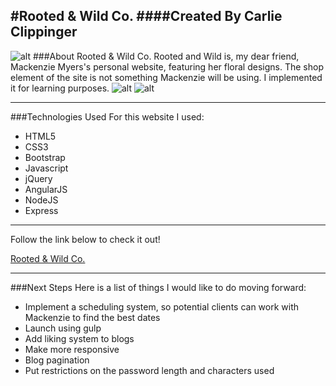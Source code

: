 #Rooted & Wild Co.
####Created By Carlie Clippinger
--------
![alt](http://i.imgur.com/fAJAK7e.jpg)
###About Rooted & Wild Co.
Rooted and Wild is, my dear friend, Mackenzie Myers's personal website, featuring her floral designs. The shop element of the site is not something Mackenzie will be using. I implemented it for learning purposes.
![alt](http://i.imgur.com/lEsxzvM.jpg)
![alt](http://i.imgur.com/CBFCZed.png)

--------
###Technologies Used
For this website I used:
* HTML5
* CSS3
* Bootstrap
* Javascript
* jQuery
* AngularJS
* NodeJS
* Express

--------
<!-- ###Installation Instructions -->
Follow the link below to check it out!

[Rooted & Wild Co.](https://rooted-and-wild.herokuapp.com/#!/home/index)

--------
###Next Steps
Here is a list of things I would like to do moving forward:
* Implement a scheduling system, so potential clients can work with Mackenzie to find the best dates
* Launch using gulp
* Add liking system to blogs
* Make more responsive
* Blog pagination
* Put restrictions on the password length and characters used

